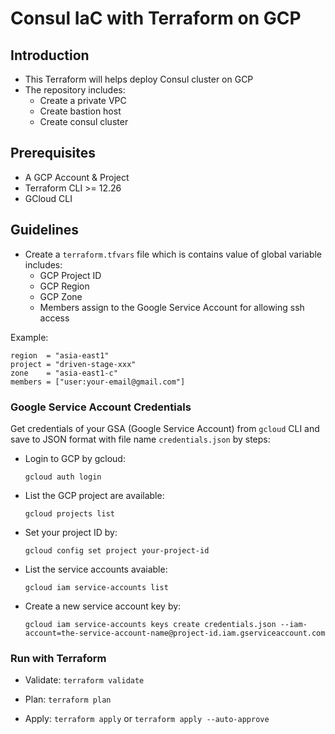 # Consul IaC with Terraform on GCP

## Introduction

- This Terraform will helps deploy Consul cluster on GCP
- The repository includes:
  - Create a private VPC
  - Create bastion host
  - Create consul cluster

## Prerequisites

- A GCP Account & Project
- Terraform CLI >= 12.26
- GCloud CLI

## Guidelines

- Create a `terraform.tfvars` file which is contains value of global variable includes:
  - GCP Project ID
  - GCP Region
  - GCP Zone
  - Members assign to the Google Service Account for allowing ssh access

Example:

```
region  = "asia-east1"
project = "driven-stage-xxx"
zone    = "asia-east1-c"
members = ["user:your-email@gmail.com"]
```

### Google Service Account Credentials

Get credentials of your GSA (Google Service Account) from `gcloud` CLI and save to JSON format with file name `credentials.json` by steps:

- Login to GCP by gcloud: 
  ```
  gcloud auth login
  ```
  
- List the GCP project are available: 
  ```
  gcloud projects list
  ```
  
- Set your project ID by: 
  ```
  gcloud config set project your-project-id
  ```
  
- List the service accounts avaiable: 
  ```
  gcloud iam service-accounts list
  ```
  
- Create a new service account key by: 
  ```
  gcloud iam service-accounts keys create credentials.json --iam-account=the-service-account-name@project-id.iam.gserviceaccount.com
  ```

### Run with Terraform

- Validate: `terraform validate`

- Plan: `terraform plan`

- Apply: `terraform apply` or `terraform apply --auto-approve`